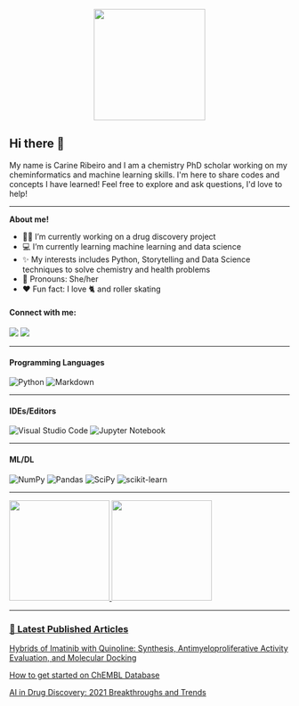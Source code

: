 
<p align="center">
<img align="center" style="width: 200px" src="https://media.giphy.com/media/HdxAYHR9g4Eg6uhCIh/giphy.gif?cid=790b7611e235e1f0e6a299a63507391477b96bb30e99e894&rid=giphy.gif&ct=g" />
</p>

## Hi there 👋

My name is Carine Ribeiro and I am a chemistry PhD scholar working on my cheminformatics and machine learning skills. I'm here to share codes and concepts I have learned! Feel free to explore and ask questions, I'd love to help!


---

**About me!**

- 👩‍🔬 I’m currently working on a drug discovery project
- 💻 I’m currently learning machine learning and data science
- ✨ My interests includes Python, Storytelling and Data Science techniques to solve chemistry and health problems
- 👩 Pronouns: She/her
- ❤️ Fun fact: I love 🐈 and roller skating

#### **Connect with me:**

<div> 
  <a href = "mailto:carineribeirost@gmail.com"><img src="https://img.shields.io/badge/-Gmail-%23333?style=for-the-badge&logo=gmail&logoColor=white" target="_blank"></a>
  <a href="https://www.linkedin.com/in/carineribeirost" target="_blank"><img src="https://img.shields.io/badge/-LinkedIn-%230077B5?style=for-the-badge&logo=linkedin&logoColor=white" target="_blank"></a>

---
#### Programming Languages

![Python](https://img.shields.io/badge/python-%2314354C.svg?style=for-the-badge&logo=python&logoColor=white)
![Markdown](https://img.shields.io/badge/markdown-%23000000.svg?style=for-the-badge&logo=markdown&logoColor=white)

---

#### IDEs/Editors

![Visual Studio Code](https://img.shields.io/badge/VisualStudioCode-0078d7.svg?style=for-the-badge&logo=visual-studio-code&logoColor=white)
![Jupyter Notebook](https://img.shields.io/badge/jupyter-%23FA0F00.svg?style=for-the-badge&logo=jupyter&logoColor=white)

---
  
  #### ML/DL

![NumPy](https://img.shields.io/badge/numpy-%23013243.svg?style=for-the-badge&logo=numpy&logoColor=white)
![Pandas](https://img.shields.io/badge/pandas-%23150458.svg?style=for-the-badge&logo=pandas&logoColor=white)
![SciPy](https://img.shields.io/badge/SciPy-%230C55A5.svg?style=for-the-badge&logo=scipy&logoColor=%white)
![scikit-learn](https://img.shields.io/badge/scikit--learn-%23F7931E.svg?style=for-the-badge&logo=scikit-learn&logoColor=white)

---

<div align="left">
  <a href="https://github.com/carineribeirost">
  <img height="180em" src="https://github-readme-stats.vercel.app/api?username=carineribeirost&show_icons=true&theme=cobalt&include_all_commits=true&count_private=true"/>
  <img height="180em" src="https://github-readme-stats.vercel.app/api/top-langs/?username=carineribeirost&layout=compact&langs_count=7&theme=cobalt"/>
</div>
    
---
### 📕 Latest Published Articles

[Hybrids of Imatinib with Quinoline: Synthesis, Antimyeloproliferative Activity Evaluation, and Molecular Docking](https://www.mdpi.com/1424-8247/15/3/309)
  
[How to get started on ChEMBL Database](https://uresearcher.com/article/how-to-get-started-chembl-database)
  
[AI in Drug Discovery: 2021 Breakthroughs and Trends](https://uresearcher.com/article/ai-drug-discovery-breakthroughs-trends-2021)
<!-- BLOG-POST-LIST:START -->
<!-- BLOG-POST-LIST:END --> 
